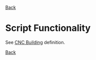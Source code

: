 [Back](TechDoc_Architecture_Game_CNCBuildingClasses.md)

# Script Functionality #
See [CNC Building](TechDoc_Architecture_Game_Buildings_CNCBuilding.md) definition.

[Back](TechDoc_Architecture_Game_CNCBuildingClasses.md)